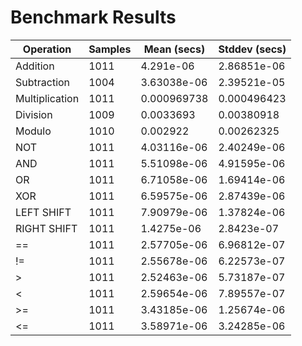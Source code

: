 # Benchmark Results

| Operation | Samples | Mean (secs) | Stddev (secs) |
| --- | --- | --- | --- |
| Addition | 1011 | 4.291e-06 | 2.86851e-06 |
| Subtraction | 1004 | 3.63038e-06 | 2.39521e-05 |
| Multiplication | 1011 | 0.000969738 | 0.000496423 |
| Division | 1009 | 0.0033693 | 0.00380918 |
| Modulo | 1010 | 0.002922 | 0.00262325 |
| NOT | 1011 | 4.03116e-06 | 2.40249e-06 |
| AND | 1011 | 5.51098e-06 | 4.91595e-06 |
| OR | 1011 | 6.71058e-06 | 1.69414e-06 |
| XOR | 1011 | 6.59575e-06 | 2.87439e-06 |
| LEFT SHIFT | 1011 | 7.90979e-06 | 1.37824e-06 |
| RIGHT SHIFT | 1011 | 1.4275e-06 | 2.8423e-07 |
| == | 1011 | 2.57705e-06 | 6.96812e-07 |
| != | 1011 | 2.55678e-06 | 6.22573e-07 |
| > | 1011 | 2.52463e-06 | 5.73187e-07 |
| < | 1011 | 2.59654e-06 | 7.89557e-07 |
| >= | 1011 | 3.43185e-06 | 1.25674e-06 |
| <= | 1011 | 3.58971e-06 | 3.24285e-06 |



[^1]: Use the worst case possible (i.e., compare a number to itself) 
